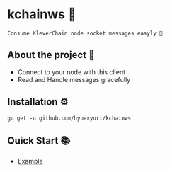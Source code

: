 # kchainws 💜
```
Consume KleverChain node socket messages easyly 🚀
``` 

## About the project 🌟
- Connect to your node with this client
- Read and Handle messages gracefully

## Installation ⚙️

`go get -u github.com/hyperyuri/kchainws`

## Quick Start 📚
- [Example](https://github.com/hyperyuri/kchainws/blob/main/example/simple/simple.go)



